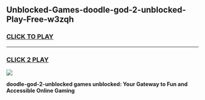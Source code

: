
## Unblocked-Games-doodle-god-2-unblocked-Play-Free-w3zqh
<h3>
<a href="https://premium76.site?title=doodle-god-2-unblocked&ref=10A">CLICK TO PLAY</a></h3>
<hr>

<h3>
<a href="https://premium76.site?title=doodle-god-2-unblocked&ref=10A">CLICK 2 PLAY</a>
  
</h3>

<a href="https://premium76.site?title=doodle-god-2-unblocked&ref=10A"><img src="https://clearcache.store/games.png"></a>


**doodle-god-2-unblocked games unblocked: Your Gateway to Fun and Accessible Online Gaming**
